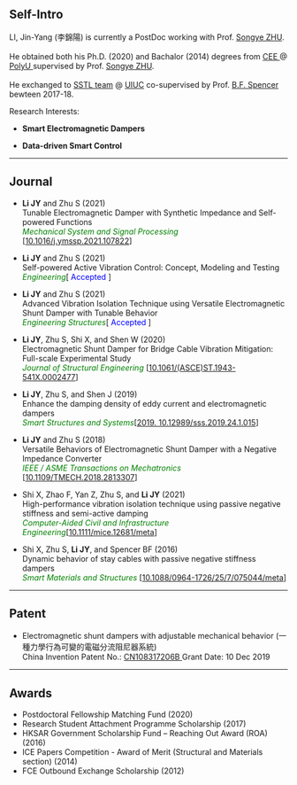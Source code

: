 ## Self-Intro

LI, Jin-Yang (李錦陽) is currently a PostDoc working with Prof. <a href="https://songyezhu.wixsite.com/mysite">Songye ZHU</a>.
<br><br>
He obtained both his Ph.D. (2020) and Bachalor (2014) degrees from <a href="https://www.polyu.edu.hk/en/cee/"> CEE </a> @ <a href="https://polyu.edu.hk/"> PolyU </a> supervised by Prof. <a href="https://songyezhu.wixsite.com/mysite">Songye ZHU</a>.
<br><br>
He exchanged to <a href="http://sstl.cee.illinois.edu/li_jinyang/"> SSTL team</a> @ <a href="https://illinois.edu/"> UIUC</a> co-supervised by Prof. <a href="https://cee.illinois.edu/directory/profile/bfs">B.F. Spencer</a> bewteen 2017-18.

Research Interests: <br>
- **Smart Electromagnetic Dampers** <br>

- **Data-driven Smart Control** <br>

---
## Journal
* **Li JY** and Zhu S (2021)<br>
Tunable Electromagnetic Damper with Synthetic Impedance and Self-powered Functions<br>
<span style="color:green">*Mechanical System and Signal Processing*</span> [<a href="https://doi.org/10.1016/j.ymssp.2021.107822">10.1016/j.ymssp.2021.107822</a>]

* **Li JY** and Zhu S (2021)<br>
Self-powered Active Vibration Control: Concept, Modeling and Testing<br>
<span style="color:green"> *Engineering*</span>[<span style="color:blue"> Accepted </span>]

* **Li JY** and Zhu S (2021)<br> 
Advanced Vibration Isolation Technique using Versatile Electromagnetic Shunt Damper with Tunable Behavior<br>
<span style="color:green"> *Engineering Structures*</span>[<span style="color:blue"> Accepted </span>]

* **Li JY**, Zhu S, Shi X, and Shen W (2020)<br> 
Electromagnetic Shunt Damper for Bridge Cable Vibration Mitigation: Full-scale Experimental Study<br>
<span style="color:green"> *Journal of Structural Engineering*</span> [<a href="https://ascelibrary.org/doi/full/10.1061/%28ASCE%29ST.1943-541X.0002477">10.1061/(ASCE)ST.1943-541X.0002477</a>]

* **Li JY**, Zhu S, and Shen J (2019)<br>
Enhance the damping density of eddy current and electromagnetic dampers<br>
<span style="color:green"> *Smart Structures and Systems*</span>[<a href="https://doi.org/10.12989/sss.2019.24.1.015">2019. 10.12989/sss.2019.24.1.015</a>]

* **Li JY** and Zhu S (2018)<br>
Versatile Behaviors of Electromagnetic Shunt Damper with a Negative Impedance Converter<br>
<span style="color:green"> *IEEE / ASME Transactions on Mechatronics*</span> [<a href="https://ieeexplore.ieee.org/document/8309311">10.1109/TMECH.2018.2813307</a>]

* Shi X, Zhao F, Yan Z, Zhu S, and **Li JY** (2021)<br>
High-performance vibration isolation technique using passive negative stiffness and semi-active damping<br>
<span style="color:green"> *Computer-Aided Civil and Infrastructure Engineering*</span>[<a href="https://doi.org/10.1111/mice.12681">10.1111/mice.12681/meta</a>]

* Shi X, Zhu S, **Li JY**, and Spencer BF (2016)<br>
Dynamic behavior of stay cables with passive negative stiffness dampers<br>
<span style="color:green"> *Smart Materials and Structures*</span> [<a href="https://iopscience.iop.org/article/10.1088/0964-1726/25/7/075044/meta">10.1088/0964-1726/25/7/075044/meta</a>]

---

## Patent
* Electromagnetic shunt dampers with adjustable mechanical behavior (一種力學行為可變的電磁分流阻尼器系統)<br>
China Invention Patent No.: <a href="https://patents.google.com/patent/CN108317206B">CN108317206B </a>  Grant Date: 10 Dec 2019

---
## Awards
* Postdoctoral Fellowship Matching Fund (2020)	
* Research Student Attachment Programme Scholarship (2017)	
* HKSAR Government Scholarship Fund – Reaching Out Award (ROA) (2016)
* ICE Papers Competition - Award of Merit (Structural and Materials section) (2014)
* FCE Outbound Exchange Scholarship (2012)

